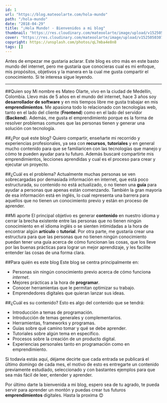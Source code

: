 ```yaml
---
id: 1
url: "https://blog.mateoolarte.com/hola-mundo"
path: "/hola-mundo"
date: "2018-04-29"
title: "¡Hola Mundo! - Bienvenidos a mi blog"
thumbnail: "https://res.cloudinary.com/mateoolarte/image/upload/v1525050307/blog/hola-mundo/thumbnail-hola-mundo.jpg"
cover: "https://res.cloudinary.com/mateoolarte/image/upload/v1525050307/blog/hola-mundo/cover-hola-mundo.jpg"
copyright: https://unsplash.com/photos/qL7mba4e8n8
tags: []
---
```


Antes de empezar me gustaria aclarar. Este blog es otro más en este basto mundo del internet, pero me gustaría que conocieras cual es mi enfoque, mis propósitos, objetivos y la manera en la cual me gusta compartir el conocimiento. Si te interesa sigue leyendo.

---

##Quien soy
Mi nombre es Mateo Olarte, vivo en la ciudad de Medellín, Colombia. Llevo más de 5 años en el mundo del internet, hace 3 años soy **desarrollador de software** y en mis tiempos libre me gusta trabajar en mis **emprendimientos**. Me apasiona todo lo relacionado con tecnologías web, tanto en el lado del cliente (**Frontend**) como en el lado del servidor (**Backend**). Además, me gusta el emprendimiento porque es la forma de resolver problemas comunes que las personas tienen y generar una solución con tecnología.

##¿Por qué este blog?
Quiero compartir, enseñarte mi recorrido y experiencias profesionales, ya sea con **recursos**, **tutoriales** y en general mucho contenido para que se familiaricen con las tecnologías que manejo y cómo te pueden ayudar para tu futuro. Además buscaré compartirte mis emprendimientos, lecciones aprendidas y cual es el proceso para crear y ejecutar un proyecto.

##¿Cuál es el problema?
Actualmente muchas personas se ven sobrecargadas por demasiada información en internet, que está poco estructurada, su contenido no está actualizado, o no tienen una **guía** para ayudar a personas que apenas están comenzando. También la gran mayoría de esa información está en inglés, lo cual representa una barrera para aquellos que no tienen un conocimiento previo y están en proceso de aprender.

##Mi aporte
El principal objetivo es generar **contenido** en nuestro idioma y cerrar la brecha existente entre las personas que no tienen ningún conocimiento en el idioma inglés o se sienten intimidadas a la hora de encontrar algún **artículo** o **tutorial**. Por otra parte, me gustaría crear una estructura para que las personas que no tienen ningún conocimiento puedan tener una guía acerca de cómo funcionan las cosas, que los lleve por las buenas prácticas para lograr un mejor aprendizaje, y les facilite entender las cosas de una forma clara.

##Para quién es este blog
Este blog se centra principalmente en:

* Personas sin ningún conocimiento previo acerca de cómo funciona _internet_.
* Mejores prácticas a la hora de **programar**.
* Conocer herramientas que le permitan optimizar su trabajo.
* Emprendedores digitales que quieran lanzar sus ideas.

##¿Cuál es su contenido?
Esto es algo del contenido que se tendrá:

* Introducción a temas de programación.
* Introducción de temas generales y complementarios.
* Herramientas, frameworks y programas.
* Guías sobre qué camino tomar y qué se debe aprender.
* Tutoriales sobre algún tema en específico.
* Procesos sobre la creación de un producto digital.
* Experiencias personales tanto en programación como en emprendimiento.

Si todavía estás aquí, déjame decirte que cada entrada se publicará el último domingo de cada mes, el motivo de esto es entregarte un contenido previamente estudiado, seleccionado y con bastantes ejemplos para que sea más fácil de leer, entender y aprender.

Por último darte la bienvenida a mi blog, espero sea de tu agrado, te pueda servir para aprender un montón y puedas crear tus futuros **emprendimientos** digitales. Hasta la proxima :blush: